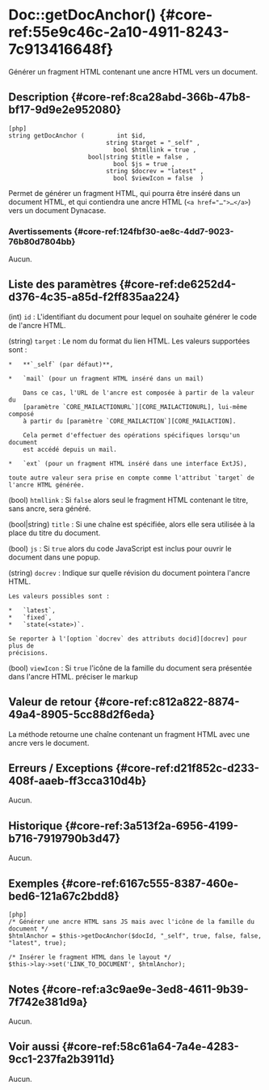 # Doc::getDocAnchor() {#core-ref:55e9c46c-2a10-4911-8243-7c913416648f}

<div class="short-description">
Générer un fragment HTML contenant une ancre HTML vers un document.
</div>

## Description {#core-ref:8ca28abd-366b-47b8-bf17-9d9e2e952080}

    [php]
    string getDocAnchor (         int $id,
                               string $target = "_self" ,
                                 bool $htmllink = true ,
                          bool|string $title = false ,
                                 bool $js = true ,
                               string $docrev = "latest" ,
                                 bool $viewIcon = false  )

Permet de générer un fragment HTML, qui pourra être inséré dans un document
HTML, et qui contiendra une ancre HTML (`<a href="…">…</a>`) vers un document
Dynacase.

### Avertissements {#core-ref:124fbf30-ae8c-4dd7-9023-76b80d7804bb}

Aucun.

## Liste des paramètres {#core-ref:de6252d4-d376-4c35-a85d-f2ff835aa224}

(int) `id`
:   L'identifiant du document pour lequel on souhaite générer le code de l'ancre
    HTML.

(string) `target`
:   Le nom du format du lien HTML. Les valeurs supportées sont :
    
    *   **`_self` (par défaut)**,
    
    *   `mail` (pour un fragment HTML inséré dans un mail)
        
        Dans ce cas, l'URL de l'ancre est composée à partir de la valeur du
        [paramètre `CORE_MAILACTIONURL`][CORE_MAILACTIONURL], lui-même composé
        à partir du [paramètre `CORE_MAILACTION`][CORE_MAILACTION].
        
        Cela permet d'effectuer des opérations spécifiques lorsqu'un document
        est accédé depuis un mail.
        
    *   `ext` (pour un fragment HTML inséré dans une interface ExtJS),
    
    toute autre valeur sera prise en compte comme l'attribut `target` de
    l'ancre HTML générée.

(bool) `htmllink`
:   Si `false` alors seul le fragment HTML contenant le titre,
    sans ancre, sera généré.

(bool|string) `title`
:   Si une chaîne est spécifiée, alors elle sera utilisée à
    la place du titre du document.

(bool) `js`
:   Si `true` alors du code JavaScript est inclus pour ouvrir le
    document dans une popup.

(string) `docrev`
:   Indique sur quelle révision du document pointera l'ancre HTML.
    
    Les valeurs possibles sont :
    
    *   `latest`,
    *   `fixed`,
    *   `state(<state>)`.
    
    Se reporter à l'[option `docrev` des attributs docid][docrev] pour plus de
    précisions.

(bool) `viewIcon`
:   Si `true` l'icône de la famille du document sera présentée
    dans l'ancre HTML.
    <span class="fixme" data-assignedto="EBR">préciser le markup</span>

## Valeur de retour {#core-ref:c812a822-8874-49a4-8905-5cc88d2f6eda}

La méthode retourne une chaîne contenant un fragment HTML avec une ancre
vers le document.

## Erreurs / Exceptions {#core-ref:d21f852c-d233-408f-aaeb-ff3cca310d4b}

Aucun.

## Historique {#core-ref:3a513f2a-6956-4199-b716-7919790b3d47}

Aucun.

## Exemples {#core-ref:6167c555-8387-460e-bed6-121a67c2bdd8}

    [php]
    /* Générer une ancre HTML sans JS mais avec l'icône de la famille du document */
    $htmlAnchor = $this->getDocAnchor($docId, "_self", true, false, false, "latest", true);
    
    /* Insérer le fragment HTML dans le layout */
    $this->lay->set('LINK_TO_DOCUMENT', $htmlAnchor);

## Notes {#core-ref:a3c9ae9e-3ed8-4611-9b39-7f742e381d9a}

Aucun.

## Voir aussi {#core-ref:58c61a64-7a4e-4283-9cc1-237fa2b3911d}

Aucun.

<!-- links -->
[docrev]: #core-ref:9bcfd205-fb07-4a71-be06-ba07d4a9cc7c
[CORE_MAILACTION]: #core-ref:c1d9e009-49a5-47a4-9104-4d044ea24aa3
[CORE_MAILACTIONURL]: #core-ref:033299c3-fe9a-4833-9dbd-45952bdf63bc